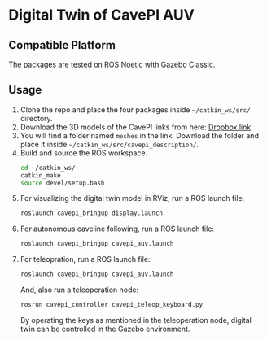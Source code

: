 # Digital Twin of CavePI AUV

## Compatible Platform

The packages are tested on ROS Noetic with Gazebo Classic.

## Usage

1. Clone the repo and place the four packages inside `~/catkin_ws/src/` directory.
2. Download the 3D models of the CavePI links from here: [Dropbox link](https://www.dropbox.com/scl/fo/h16z4oh9wp337o5n7fm5i/AFeJVwF5MsPjYP4ErddTO0g?rlkey=9oo4m484tb7dqusxe6gjbov9v&st=hvr9hmgv&dl=0)
3. You will find a folder named `meshes` in the link. Download the folder and place it inside `~/catkin_ws/src/cavepi_description/`.
4. Build and source the ROS workspace.
   ```sh
   cd ~/catkin_ws/
   catkin_make
   source devel/setup.bash
   ```
6. For visualizing the digital twin model in RViz, run a ROS launch file:
   ```sh
   roslaunch cavepi_bringup display.launch
   ```
7. For autonomous caveline following, run a ROS launch file:
   ```sh
   roslaunch cavepi_bringup cavepi_auv.launch
   ```
8. For teleopration, run a ROS launch file:
   ```sh
   roslaunch cavepi_bringup cavepi_auv.launch
   ```
   And, also run a teleoperation node:
   ```sh
   rosrun cavepi_controller cavepi_teleop_keyboard.py
   ```
   By operating the keys as mentioned in the teleoperation node, digital twin can be controlled in the Gazebo environment.



